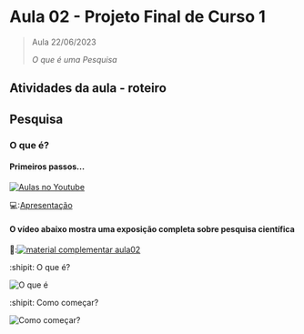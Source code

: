 # Aula 02 - Projeto Final de Curso 1

> Aula 22/06/2023
> 
>  
>  *O que é uma Pesquisa*


## Atividades da aula - roteiro

## Pesquisa

### O que é?

#### Primeiros passos...

[![Aulas no Youtube](https://github.com/marcoswagner-commits/gestao_obras_aula_daw/blob/cb3e2ea9547f9ddc831277f07919c3e78451eb92/yt-icon.png)](https://www.youtube.com/channel/UCfO-aJxKLqau0TnL0AfNAvA)

💻:[Apresentação](https://prezi.com/p/gqrgrnfzbjjw/?present=1)

####  O vídeo abaixo mostra uma exposição completa sobre pesquisa científica

🥇:[![material complementar aula02](https://user-images.githubusercontent.com/81576640/183476041-9bc36d98-14ac-475c-8845-a29f2ac41497.png)](https://www.youtube.com/watch?v=VqcttlfbeIk)

:shipit: O que é?

![O que é](https://user-images.githubusercontent.com/81576640/183476816-004e39f3-ab7b-492c-9ad6-71e9019c78e5.png)

:shipit: Como começar?

![Como começar?](https://user-images.githubusercontent.com/81576640/183475089-042c76cf-4bd8-4ca6-9718-7d2497f3385a.png)





